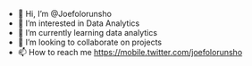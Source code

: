 - 👋 Hi, I’m @Joefolorunsho
- 👀 I’m interested in Data Analytics 
- 🌱 I’m currently learning data analytics 
- 💞️ I’m looking to collaborate on projects
- 📫 How to reach me https://mobile.twitter.com/joefolorunsho

<!---
Joefolorunsho/Joefolorunsho is a ✨ special ✨ repository because its `README.md` (this file) appears on your GitHub profile.
You can click the Preview link to take a look at your changes.
--->
